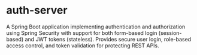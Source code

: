 # auth-server
A Spring Boot application implementing authentication and authorization using Spring Security with support for both form-based login (session-based) and JWT tokens (stateless). Provides secure user login, role-based access control, and token validation for protecting REST APIs.
